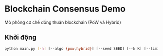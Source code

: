 # Blockchain Consensus Demo

Mô phỏng cơ chế đồng thuận blockchain (PoW và Hybrid)

## Khởi động

```bash
python main.py [-h] [--algo {pow,hybrid}] [--seed SEED] [--k K] [--limit_ms LIMIT_MS] [--delay] [--partition] [--log LOG]

